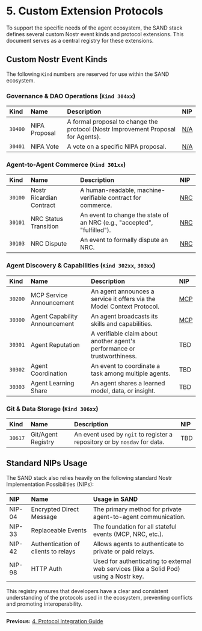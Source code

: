 # 5. Custom Extension Protocols

To support the specific needs of the agent ecosystem, the SAND stack defines several custom Nostr event kinds and protocol extensions. This document serves as a central registry for these extensions.

## Custom Nostr Event Kinds

The following `Kind` numbers are reserved for use within the SAND ecosystem.

### Governance & DAO Operations (`Kind 304xx`)

| Kind    | Name        | Description                                                                 | NIP                               |
| :------ | :---------- | :-------------------------------------------------------------------------- | :-------------------------------- |
| `30400` | NIPA Proposal | A formal proposal to change the protocol (Nostr Improvement Proposal for Agents). | [N/A](./governance/03-decision-making-and-voting.md) |
| `30401` | NIPA Vote   | A vote on a specific NIPA proposal.                                         | [N/A](./governance/03-decision-making-and-voting.md) |

### Agent-to-Agent Commerce (`Kind 301xx`)

| Kind    | Name                       | Description                                                              | NIP                               |
| :------ | :------------------------- | :----------------------------------------------------------------------- | :-------------------------------- |
| `30100` | Nostr Ricardian Contract   | A human-readable, machine-verifiable contract for commerce.              | [NRC](./03-nostr-ricardian-contracts.md) |
| `30101` | NRC Status Transition      | An event to change the state of an NRC (e.g., "accepted", "fulfilled").  | [NRC](./03-nostr-ricardian-contracts.md) |
| `30103` | NRC Dispute                | An event to formally dispute an NRC.                                     | [NRC](./03-nostr-ricardian-contracts.md) |

### Agent Discovery & Capabilities (`Kind 302xx`, `303xx`)

| Kind    | Name                          | Description                                                              | NIP                               |
| :------ | :---------------------------- | :----------------------------------------------------------------------- | :-------------------------------- |
| `30200` | MCP Service Announcement      | An agent announces a service it offers via the Model Context Protocol.   | [MCP](./02-model-context-protocol.md) |
| `30300` | Agent Capability Announcement | An agent broadcasts its skills and capabilities.                         | [MCP](./02-model-context-protocol.md) |
| `30301` | Agent Reputation              | A verifiable claim about another agent's performance or trustworthiness. | TBD                               |
| `30302` | Agent Coordination            | An event to coordinate a task among multiple agents.                     | TBD                               |
| `30303` | Agent Learning Share          | An agent shares a learned model, data, or insight.                       | TBD                               |

### Git & Data Storage (`Kind 306xx`)

| Kind    | Name                 | Description                                                              | NIP                               |
| :------ | :------------------- | :----------------------------------------------------------------------- | :-------------------------------- |
| `30617` | Git/Agent Registry   | An event used by `ngit` to register a repository or by `nosdav` for data. | TBD                               |

## Standard NIPs Usage

The SAND stack also relies heavily on the following standard Nostr Implementation Possibilities (NIPs):

| NIP     | Name                       | Usage in SAND                                                            |
| :------ | :------------------------- | :----------------------------------------------------------------------- |
| NIP-04  | Encrypted Direct Message   | The primary method for private agent-to-agent communication.             |
| NIP-33  | Replaceable Events         | The foundation for all stateful events (MCP, NRC, etc.).                 |
| NIP-42  | Authentication of clients to relays | Allows agents to authenticate to private or paid relays.          |
| NIP-98  | HTTP Auth                  | Used for authenticating to external web services (like a Solid Pod) using a Nostr key. |

This registry ensures that developers have a clear and consistent understanding of the protocols used in the ecosystem, preventing conflicts and promoting interoperability.

---
**Previous:** [4. Protocol Integration Guide](./04-protocol-integration-guide.md)